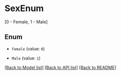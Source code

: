 # SexEnum
[0 - Female, 1 - Male]

## Enum

* `Female` (value: `0`)

* `Male` (value: `1`)

[[Back to Model list]](../README.md#documentation-for-models) [[Back to API list]](../README.md#documentation-for-api-endpoints) [[Back to README]](../README.md)


